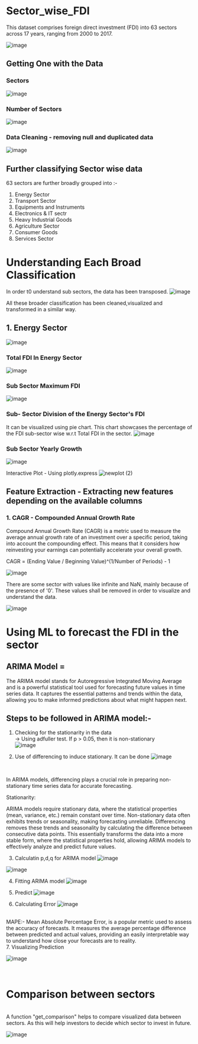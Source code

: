# Sector_wise_FDI
This dataset comprises foreign direct investment (FDI) into 63 sectors across 17 years, ranging from 2000 to 2017.

![image](https://github.com/shashank-2010/Sector_wise_FDI/assets/153171192/4d74daa0-5c66-470f-8ab0-096940ef052b)

## Getting One with the Data
### Sectors
![image](https://github.com/shashank-2010/Sector_wise_FDI/assets/153171192/a05b97f3-ff96-44ab-a54c-22f79444e27a)

### Number of Sectors
![image](https://github.com/shashank-2010/Sector_wise_FDI/assets/153171192/042248e8-838b-40e7-bc31-4a68e7e3cf49)

### Data Cleaning - removing null and duplicated data
![image](https://github.com/shashank-2010/Sector_wise_FDI/assets/153171192/f31df10a-7560-48f7-afc2-1653f7c09133)

## Further classifying Sector wise data
63 sectors are further broadly grouped into :-
1. Energy Sector
2. Transport Sector
3. Equipments and Instruments
4. Electronics & IT sectr
5. Heavy Industrial Goods
6. Agriculture Sector
7. Consumer Goods
8. Services Sector


# Understanding Each Broad Classification

In order t0 understand sub sectors, the data has been transposed.
![image](https://github.com/shashank-2010/Sector_wise_FDI/assets/153171192/f2d1771e-b306-46e9-86ce-8c859c6b63bc)

All these broader classification has been cleaned,visualized and transformed in a similar way.
## 1. Energy Sector
![image](https://github.com/shashank-2010/Sector_wise_FDI/assets/153171192/130aa39b-c40c-4369-a5d8-75e037432b37)

### Total FDI In Energy Sector
![image](https://github.com/shashank-2010/Sector_wise_FDI/assets/153171192/9efd0c1f-688b-4c83-bc4b-322ea7ae5742)

### Sub Sector Maximum FDI
![image](https://github.com/shashank-2010/Sector_wise_FDI/assets/153171192/7b6f5647-609e-4bd0-ad97-7554d0c612a1)

### Sub- Sector Division of the Energy Sector's FDI
It can be visualized using pie chart. This chart showcases the percentage of the FDI sub-sector wise w.r.t Total FDI in the sector. 
![image](https://github.com/shashank-2010/Sector_wise_FDI/assets/153171192/02b87cb2-ad61-411c-a5e0-4d30acc5e237)

### Sub Sector Yearly Growth
![image](https://github.com/shashank-2010/Sector_wise_FDI/assets/153171192/ae42b041-06fc-4a0b-9b47-e4d38a2ae4e1)

Interactive Plot - Using plotly.express
![newplot (2)](https://github.com/shashank-2010/Sector_wise_FDI/assets/153171192/715a4387-7de4-4ee7-8bf7-a30c9ffca05a)

## Feature Extraction - Extracting new features depending on the available columns
### 1. CAGR - Compounded Annual Growth Rate
Compound Annual Growth Rate (CAGR) is a metric used to measure the average annual growth rate of an investment over a specific period, taking into account the compounding effect. This means that it considers how reinvesting your earnings can potentially accelerate your overall growth.

CAGR = (Ending Value / Beginning Value)^(1/Number of Periods) - 1

![image](https://github.com/shashank-2010/Sector_wise_FDI/assets/153171192/324ea985-0068-42de-a46d-32ec349b7a87)

There are some sector with values like infinite and NaN, mainly because of the presence of '0'.
These values shall be removed in order to visualize and understand the data.

![image](https://github.com/shashank-2010/Sector_wise_FDI/assets/153171192/116b7730-aa15-44b6-bfff-7b19060fd115)

# Using ML to forecast the FDI in the sector
## ARIMA Model =
The ARIMA model stands for Autoregressive Integrated Moving Average and is a powerful statistical tool used for forecasting future values in time series data. It captures the essential patterns and trends within the data, allowing you to make informed predictions about what might happen next.

## Steps to be followed in ARIMA model:-
1. Checking for the stationarity in the data <br>
-> Using adfuller test. If p > 0.05, then it is non-stationary <br>
   ![image](https://github.com/shashank-2010/Sector_wise_FDI/assets/153171192/8f34f5e0-f459-4c08-94be-c6d798395762)

2. Use of differencing to induce stationary. It can be done
![image](https://github.com/shashank-2010/Sector_wise_FDI/assets/153171192/92a4ebd6-01cb-401a-a63e-53a03d7507ca)
<br>

In ARIMA models, differencing plays a crucial role in preparing non-stationary time series data for accurate forecasting.

Stationarity:

ARIMA models require stationary data, where the statistical properties (mean, variance, etc.) remain constant over time.
Non-stationary data often exhibits trends or seasonality, making forecasting unreliable.
Differencing removes these trends and seasonality by calculating the difference between consecutive data points.
This essentially transforms the data into a more stable form, where the statistical properties hold, allowing ARIMA models to effectively analyze and predict future values.

3. Calculatin p,d,q for ARIMA model
![image](https://github.com/shashank-2010/Sector_wise_FDI/assets/153171192/1f1002e4-4800-45b6-981b-f566faff3a33)

![image](https://github.com/shashank-2010/Sector_wise_FDI/assets/153171192/7ccb3911-895e-4e00-a79c-44b97243333a)

4. Fitting ARIMA model
![image](https://github.com/shashank-2010/Sector_wise_FDI/assets/153171192/ca5ea8e5-ccad-4e39-8648-fe210513f2ab)

5. Predict
![image](https://github.com/shashank-2010/Sector_wise_FDI/assets/153171192/0979f79e-a54b-4935-8dba-099be6856219)

6. Calculating Error
![image](https://github.com/shashank-2010/Sector_wise_FDI/assets/153171192/2067ae7e-81f0-4a7e-b26a-941d6e918f0c)
<br>
MAPE:-
Mean Absolute Percentage Error, is a popular metric used to assess the accuracy of forecasts. It measures the average percentage difference between predicted and actual values, providing an easily interpretable way to understand how close your forecasts are to reality.

<br>
7. Visualizing Prediction
<br>

![image](https://github.com/shashank-2010/Sector_wise_FDI/assets/153171192/9355cac2-0c87-4a0b-b0bb-b05011a38be6)

<br>

# Comparison between sectors
<br>
A function "get_comparison" helps to compare visualized data between sectors. As this will help investors to decide which sector to invest in future.
<br>

![image](https://github.com/shashank-2010/Sector_wise_FDI/assets/153171192/eda11342-ed2e-42e8-b5c4-6fcb38b98a2c)

<br>


























